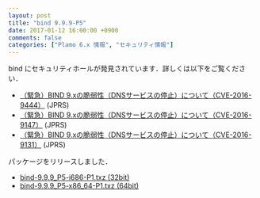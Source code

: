 ```yaml
---
layout: post
title: "bind 9.9.9-P5"
date: 2017-01-12 16:00:00 +0900
comments: false
categories: ["Plamo 6.x 情報", "セキュリティ情報"]
---
```

bind にセキュリティホールが発見されています．詳しくは以下をご覧ください．

* [（緊急）BIND 9.xの脆弱性（DNSサービスの停止）について（CVE-2016-9444）](https://jprs.jp/tech/security/2017-01-12-bind9-vuln-unusually-formed-ds.html) (JPRS)
* [（緊急）BIND 9.xの脆弱性（DNSサービスの停止）について（CVE-2016-9147）](https://jprs.jp/tech/security/2017-01-12-bind9-vuln-inconsistent-dnssec.html) (JPRS)
* [（緊急）BIND 9.xの脆弱性（DNSサービスの停止）について（CVE-2016-9131）](https://jprs.jp/tech/security/2017-01-12-bind9-vuln-malformed-any.html) (JPRS)

パッケージをリリースしました．

* [bind-9.9.9_P5-i686-P1.txz (32bit)](ftp://plamo.linet.gr.jp/pub/Plamo-6.x/x86/plamo/01_minimum/network.txz/bind-9.9.9_P5-i686-P1.txz)
* [bind-9.9.9_P5-x86_64-P1.txz (64bit)](ftp://plamo.linet.gr.jp/pub/Plamo-6.x/x86_64/plamo/01_minimum/network.txz/bind-9.9.9_P5-x86_64-P1.txz)